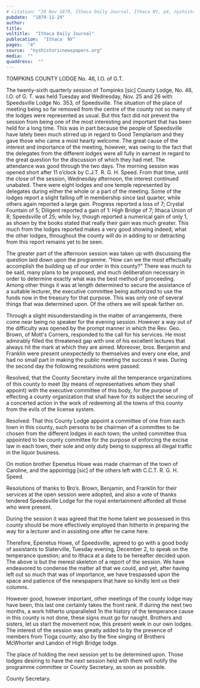 ```yaml
---
# citation: "29 Nov 1879, Ithaca Daily Journal, Ithaca NY, p4, nyshistoricnewspapers.org."
pubdate:  "1879-11-29"
author: 
title: 
voltitle:  "Ithaca Daily Journal"
publocation:  "Ithaca  NY"
pages:  "4"
source:  "nyshistoricnewspapers.org"
media:  ""
quaddress:  ""
---
```

TOMPKINS COUNTY LODGE No. 46, I.O. of G.T.

The twenty-sixth quarterly session of Tompinks [sic] County Lodge, No. 46, I.O. of G. T. was held Tuesday and Wednesday, Nov. 25 and 26 with Speedsville Lodge No. 353, of Speedsville. The situation of the place of meeting being so far removed from the centre of the county not so many of the lodges were represented as usual. But this fact did not prevent the session from being one of the most interesting and important that has been held for a long time. This was in part because the people of Speedsville have lately been much stirred up in regard to Good Templarism and they gave those who came a most hearty welcome. The great cause of the interest and importance of the meeting, however, was owing to the fact that the delegates from the different lodges were all fully in earnest in regard to the great question for the discussion of which they had met. The attendance was good through the two days. The morning session was opened short after 11 o’clock by C.J.T. R. G. H. Speed. From that time, until the close of the session, Wednesday afternoon, the interest continued unabated. There were eight lodges and one temple represented by delegates during either the whole or a part of the meeting. Some of the lodges report a slight falling off in membership since last quarter, while others again reported a large gain. Progress reported a loss of 7; Crystal Fountain of 5; Diligent reported a gain of 1: High Bridge of 7; Ithaca Union of 8; Speedsville of 25; while Ivy, though reported a numerical gain of only 1, as shown by the books stated that really their gain was much greater. This much from the lodges reported makes a very good showing indeed; what the other lodges, throughout the county will do in adding to or detracting from this report remains
yet to be seen. 

The greater part of the afternoon session was taken up with discussing the question laid down upon the programme. “How can we the most effectually accomplish the building up of our order in this county?” There was much to be said, many plans to be proposed, and much deliberation necessary in order to determine exactly what was the best method of proceeding. Among other things it was at length determined to secure the assistance of a suitable lecturer, the executive committee being authorized to use the funds now in the treasury for that purpose. This was only one of several things that was determined upon. Of the others we will speak farther on. 

Through a slight misunderstanding in the matter of arrangements, there come near being no speaker for the evening session. However a way out of the difficulty was opened by the prompt manner in which the Rev. Geo. Brown, of Mott's Corners, responded to the call for his services. He most admirably filled the threatened gap with one of his excellent lectures that always hit the mark at which they are aimed. Moreover, bros. Benjamin and Franklin were present unexpectedly to themselves and every one else, and had no small part in making the public meeting the success it was. During the second day the following resolutions were passed: 

Resolved, that the County Secretary invite all the temperance organizations of this county to meet (by means of representatives whom they shall appoint) with the executive committee of this body, for the purpose of effecting a county organization that shall have for its subject the securing of a concerted action in the work of redeeming all the towns of this county from the evils of the license system. 

Resolved: That this County Lodge appoint a committee of one from each town in this county, such persons to be chairman of a committee to be chosen from the different lodges in each town; the united committee thus appointed to be county committee for the purpose of enforcing the excise law in each town, their sole and only duty being to suppress all illegal traffic in the liquor business. 

On motion brother Epenetus Howe was made chairman of the town of Caroline, and the appointigg [sic] of the others left with C.C.T. R. G. H. Speed. 

Resolutions of thanks to Bro’s. Brown, Benjamin, and Franklin for their services at the open session were adopted, and also a vote of thanks tendered Speedsville Lodge for the royal entertainment afforded all those who were present. 

During the session it was agreed that the home talent we possessed in this county should be more effectively employed than hitherto in preparing the way for a lecturer and in assisting one after he came here. 

Therefore, Epenetus Howe, of Speedsville, agreed to go with a good body of assistants to Slaterville, Tuesday evening, December 2, to speak on the temperance question; and to Ithaca at a date to be hereafter decided upon. The above is but the merest skeleton of a report of the session. We have endeavored to condense the matter all that we could, and yet, after having left out so much that was of importance, we have trespassed upon the space and patience of the newspapers that have so kindly lent us their columns. 

However good, however important, other meetings of the county lodge may have been, this last one certainly takes the front rank. If during the next two months, a work hitherto unparalleled 1n the history of the temperance cause in this county is not done, these signs must go for naught. Brothers and sisters, let us start the movement now, this present week in our own lodges. The interest of the session was greatly added to by the presence of members from Tioga county; also by the fine singing of Brothers McWhorter and Landon of High Bridge lodge. 

The place of holding the next session yet to be determined upon. Those lodges desiring to have the next session held with them will notify the programme committee or County Secretary, as soon as possible.

County Secretary.

